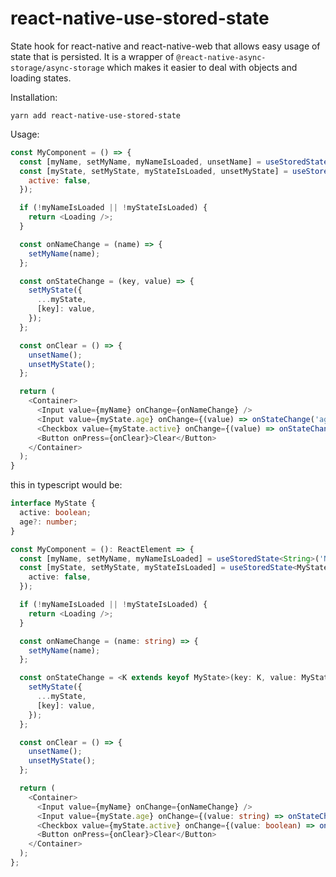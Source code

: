 # react-native-use-stored-state

State hook for react-native and react-native-web that allows easy usage of state that is persisted. It is a wrapper of `@react-native-async-storage/async-storage` which makes it easier to deal with objects and loading states.


Installation:

```
yarn add react-native-use-stored-state
```

Usage:

```javascript
const MyComponent = () => {
  const [myName, setMyName, myNameIsLoaded, unsetName] = useStoredState('NAME_KEY_FOR_ASYNC_STORAGE');
  const [myState, setMyState, myStateIsLoaded, unsetMyState] = useStoredState('MY_STATE_KEY_FOR_ASYNC_STORAGE', {
    active: false,
  });

  if (!myNameIsLoaded || !myStateIsLoaded) {
    return <Loading />;
  }

  const onNameChange = (name) => {
    setMyName(name);
  };

  const onStateChange = (key, value) => {
    setMyState({
      ...myState,
      [key]: value,
    });
  };

  const onClear = () => {
    unsetName();
    unsetMyState();
  };

  return (
    <Container>
      <Input value={myName} onChange={onNameChange} />
      <Input value={myState.age} onChange={(value) => onStateChange('age', value)} />
      <Checkbox value={myState.active} onChange={(value) => onStateChange('active', value)} />
      <Button onPress={onClear}>Clear</Button>
    </Container>
  );
}
```

this in typescript would be:

```typescript
interface MyState {
  active: boolean;
  age?: number;
}

const MyComponent = (): ReactElement => {
  const [myName, setMyName, myNameIsLoaded] = useStoredState<String>('NAME_KEY_FOR_ASYNC_STORAGE');
  const [myState, setMyState, myStateIsLoaded] = useStoredState<MyState>('MY_STATE_KEY_FOR_ASYNC_STORAGE', {
    active: false,
  });

  if (!myNameIsLoaded || !myStateIsLoaded) {
    return <Loading />;
  }

  const onNameChange = (name: string) => {
    setMyName(name);
  };

  const onStateChange = <K extends keyof MyState>(key: K, value: MyState[K]) => {
    setMyState({
      ...myState,
      [key]: value,
    });
  };

  const onClear = () => {
    unsetName();
    unsetMyState();
  };

  return (
    <Container>
      <Input value={myName} onChange={onNameChange} />
      <Input value={myState.age} onChange={(value: string) => onStateChange('age', Number(value))} />
      <Checkbox value={myState.active} onChange={(value: boolean) => onStateChange('active', value)} />
      <Button onPress={onClear}>Clear</Button>
    </Container>
  );
};
```
